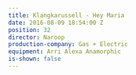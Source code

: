 ```yaml
---
title: Klangkarussell - Hey Maria
date: 2016-08-09 18:54:00 Z
position: 32
director: Naroop
production-company: Gas + Electric
equipment: Arri Alexa Anamorphic
is-shown: false
---
```


